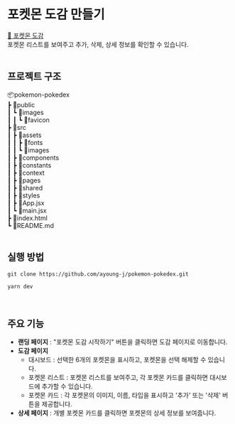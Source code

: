 # 포켓몬 도감 만들기 
[🔗 포켓몬 도감](https://pokemon-pokedex-silk.vercel.app/)<br/>
포켓몬 리스트를 보여주고 추가, 삭제, 상세 정보를 확인할 수 있습니다.
<br/><br/>

## 프로젝트 구조
📦pokemon-pokedex<br/>
 ┣ 📂public<br/>
 ┃ ┗ 📂images<br/>
 ┃ ┃ ┗ 📂favicon<br/>
 ┣ 📂src<br/>
 ┃ ┣ 📂assets<br/>
 ┃ ┃ ┣ 📂fonts<br/>
 ┃ ┃ ┗ 📂images<br/>
 ┃ ┣ 📂components<br/>
 ┃ ┣ 📂constants<br/>
 ┃ ┣ 📂context<br/>
 ┃ ┣ 📂pages<br/>
 ┃ ┣ 📂shared<br/>
 ┃ ┣ 📂styles<br/>
 ┃ ┣ 📜App.jsx<br/>
 ┃ ┗ 📜main.jsx<br/>
 ┣ 📜index.html<br/>
 ┗ 📜README.md
<br/><br/>

## 실행 방법
```
git clone https://github.com/ayoung-j/pokemon-pokedex.git

yarn dev
```
<br/>

## 주요 기능
- **랜딩 페이지** : "포켓몬 도감 시작하기" 버튼을 클릭하면 도감 페이지로 이동합니다.
- **도감 페이지**
    - 대시보드 : 선택한 6개의 포켓몬을 표시하고, 포켓몬을 선택 해제할 수 있습니다.
    - 포켓몬 리스트 : 포켓몬 리스트를 보여주고, 각 포켓몬 카드를 클릭하면 대시보드에 추가할 수 있습니다.
    - 포켓몬 카드 : 각 포켓몬의 이미지, 이름, 타입을 표시하고 '추가' 또는 '삭제' 버튼을 제공합니다.
- **상세 페이지** : 개별 포켓몬 카드를 클릭하면 포켓몬의 상세 정보를 보여줍니다.
